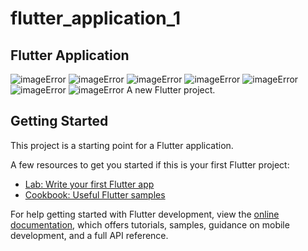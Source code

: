 # flutter_application_1
<h2>Flutter Application</h2>
<img src="images/image_1.png" alt="imageError">
<img src="images/image_2.png" alt="imageError">
<img src="images/image_3.png" alt="imageError">
<img src="images/image_4.png" alt="imageError">
<img src="images/image_5.png" alt="imageError">
<img src="images/image_6.png" alt="imageError">
<img src="images/image_7.png" alt="imageError">
A new Flutter project.

## Getting Started

This project is a starting point for a Flutter application.

A few resources to get you started if this is your first Flutter project:

- [Lab: Write your first Flutter app](https://docs.flutter.dev/get-started/codelab)
- [Cookbook: Useful Flutter samples](https://docs.flutter.dev/cookbook)

For help getting started with Flutter development, view the
[online documentation](https://docs.flutter.dev/), which offers tutorials,
samples, guidance on mobile development, and a full API reference.
